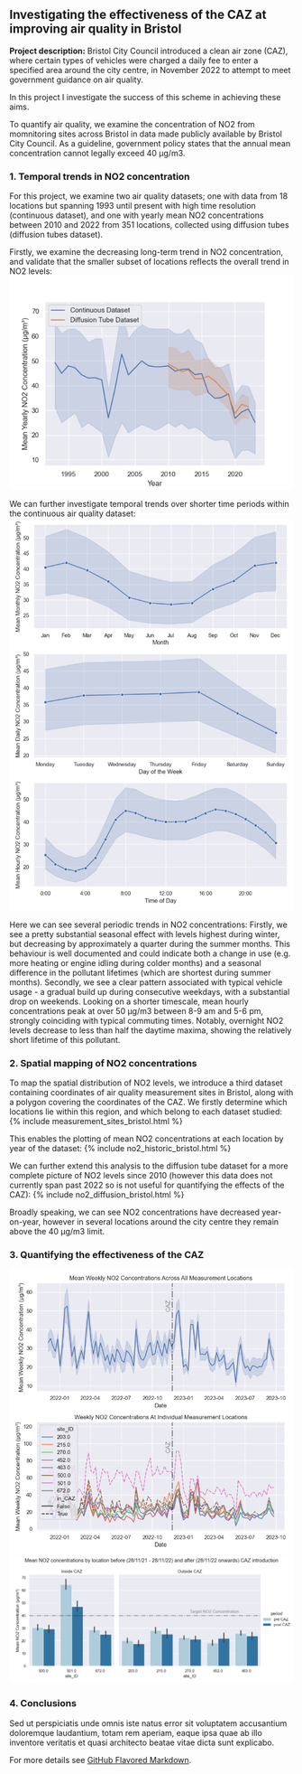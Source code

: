 ## Investigating the effectiveness of the CAZ at improving air quality in Bristol

**Project description:** Bristol City Council introduced a clean air zone (CAZ), where certain types of vehicles were charged a daily fee to enter a specified area around the city centre, in November 2022 to attempt to meet government guidance on air quality.

In this project I investigate the success of this scheme in achieving these aims.

To quantify air quality, we examine the concentration of NO2 from momnitoring sites across Bristol in data made publicly available by Bristol City Council. As a guideline, government policy states that the annual mean concentration cannot legally exceed 40 μg/m3.

### 1. Temporal trends in NO2 concentration

For this project, we examine two air quality datasets; one with data from 18 locations but spanning 1993 until present with high time resolution (continuous dataset), and one with yearly mean NO2 concentrations between 2010 and 2022 from 351 locations, collected using diffusion tubes (diffusion tubes dataset).

Firstly, we examine the decreasing long-term trend in NO2 concentration, and validate that the smaller subset of locations reflects the overall trend in NO2 levels:
<img src="images/CAZ/longterm_no2_trends.png?raw=true"/>

We can further investigate temporal trends over shorter time periods within the continuous air quality dataset:
<img src="images/CAZ/periodic_no2_trends.png?raw=true"/>

Here we can see several periodic trends in NO2 concentrations:
Firstly, we see a pretty substantial seasonal effect with levels highest during winter, but decreasing by approximately a quarter during the summer months. This behaviour is well documented and could indicate both a change in use (e.g. more heating or engine idling during colder months) and a seasonal difference in the pollutant lifetimes (which are shortest during summer months).
Secondly, we see a clear pattern associated with typical vehicle usage - a gradual build up during consecutive weekdays, with a substantial drop on weekends.
Looking on a shorter timescale, mean hourly concentrations peak at over 50 µg/m3 between 8-9 am and 5-6 pm, strongly coinciding with typical commuting times. Notably, overnight NO2 levels decrease to less than half the daytime maxima, showing the relatively short lifetime of this pollutant.


### 2. Spatial mapping of NO2 concentrations

To map the spatial distribution of NO2 levels, we introduce a third dataset containing coordinates of air quality measurement sites in Bristol, along with a polygon covering the coordinates of the CAZ. We firstly determine which locations lie within this region, and which belong to each dataset studied:
{% include measurement_sites_bristol.html %}

This enables the plotting of mean NO2 concentrations at each location by year of the dataset:
{% include no2_historic_bristol.html %}

We can further extend this analysis to the diffusion tube dataset for a more complete picture of NO2 levels since 2010 (however this data does not currently span past 2022 so is not useful for quantifying the effects of the CAZ):
{% include no2_diffusion_bristol.html %}

Broadly speaking, we can see NO2 concentrations have decreased year-on-year, however in several locations around the city centre they remain above the 40 μg/m3 limit.


### 3. Quantifying the effectiveness of the CAZ
<img src="images/CAZ/timeseries.png?raw=true"/>

<img src="images/CAZ/barplot.png?raw=true"/>

### 4. Conclusions

Sed ut perspiciatis unde omnis iste natus error sit voluptatem accusantium doloremque laudantium, totam rem aperiam, eaque ipsa quae ab illo inventore veritatis et quasi architecto beatae vitae dicta sunt explicabo. 

For more details see [GitHub Flavored Markdown](https://guides.github.com/features/mastering-markdown/).
